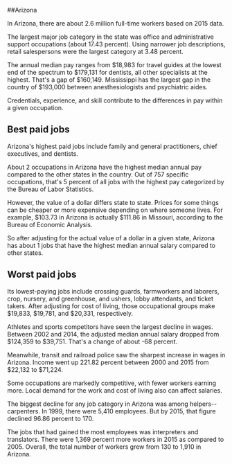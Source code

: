 

##Arizona

In Arizona, there are about 2.6 million full-time workers based on 2015 data.

The largest major job category in the state was <span class='occ_title_em state'>office and administrative support occupations</span> (about 17.43 percent). Using narrower job descriptions, <span class='occ_title_em state'>retail salespersons</span> were the largest category at 3.48 percent.
               
The annual median pay ranges from $18,983 for <span class='occ_title_em state'>travel guides</span> at the lowest end of the spectrum to  $179,131 for <span class='occ_title_em state'>dentists, all other specialists</span> at the highest. That's a gap of $160,149. Mississippi has the largest gap in the country of $193,000 between <span class='occ_title_em state'>anesthesiologists and psychiatric aides</span>.
          
Credentials, experience, and skill contribute to the differences in pay within a given occupation.

## Best paid jobs
Arizona's highest paid jobs include <span class='occ_title_em state'>family and general practitioners, chief executives</span>, and <span class='occ_title_em state'>dentists</span>.
               
About 2 occupations in Arizona have the highest median annual pay compared to the other states in the country. Out of 757 specific occupations, that's 5 percent of all jobs with the highest pay categorized by the Bureau of Labor Statistics.
               
However, the value of a dollar differs state to state. Prices for some things can be cheaper or more expensive depending on where someone lives. For example, $103.73 in Arizona is actually $111.86 in Missouri, according to the Bureau of Economic Analysis.
               
So after adjusting for the actual value of a dollar in a given state, Arizona has about 1 jobs that have the highest median annual salary compared to other states.
               
## Worst paid jobs

Its lowest-paying jobs include <span class='occ_title_em state'>crossing guards</span>, <span class='occ_title_em state'>farmworkers and laborers, crop, nursery, and greenhouse</span>, and <span class='occ_title_em state'>ushers, lobby attendants, and ticket takers</span>. After adjusting for cost of living, those occupational groups make $19,833,  $19,781, and  $20,331, respectively.
               
<span class='occ_title_em state'>Athletes and sports competitors</span> have seen the largest decline in wages. Between 2002 and 2014, the adjusted median annual salary dropped from $124,359 to $39,751. That's a change of about -68 percent.
               
Meanwhile, <span class='occ_title_em state'>transit and railroad police</span> saw the sharpest increase in wages in Arizona. Income went up 221.82 percent between 2000 and 2015 from $22,132 to $71,224.

Some occupations are markedly competitive, with fewer workers earning more. Local demand for the work and cost of living also can affect salaries.

            
The biggest decline for any job category in Arizona was among <span class='occ_title_em state'>helpers--carpenters</span>. In 1999, there were 5,410 employees. But by 2015, that figure declined 96.86 percent to 170. 
               
The jobs that had gained the most employees was interpreters and translators. There were 1,369 percent more workers in 2015 as compared to 2005. Overall, the total number of workers grew from 130 to 1,910 in Arizona.
